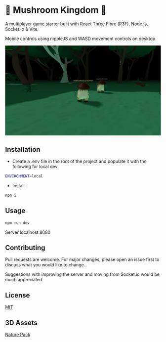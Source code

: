 # 🍄 Mushroom Kingdom 🍄

A multiplayer game starter built with React Three Fibre (R3F), Node.js, Socket.io & Vite.

Mobile controls using nippleJS and WASD movement controls on desktop.

![React Three Fibre Multiplayer Game](/screenshot.png)

## Installation

-  Create a .env file in the root of the project and populate it with the following for local dev

```bash
ENVIRONMENT=local
```

-  Install

```bash
npm i
```

## Usage

```bash
npm run dev
```

Server localhost:8080

## Contributing

Pull requests are welcome. For major changes, please open an issue first
to discuss what you would like to change.

Suggestions with improving the server and moving from Socket.io would be much appreciated  

## License

[MIT](https://choosealicense.com/licenses/mit/)

## 3D Assets 

[Nature Pack](https://quaternius.com/)


